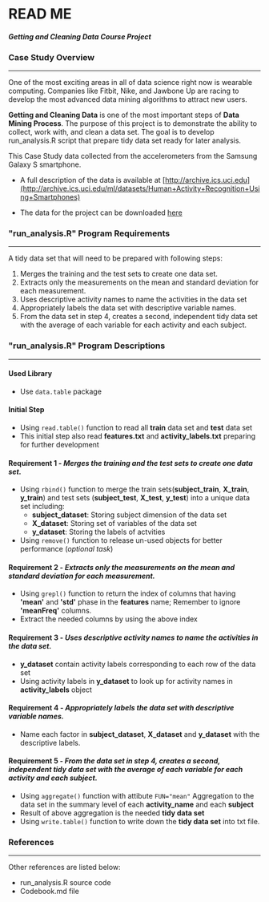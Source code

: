 #   READ ME
#### _Getting and Cleaning Data Course Project_


### Case Study Overview  
******
One of the most exciting areas in all of data science right now is wearable computing. Companies like Fitbit, Nike, and Jawbone Up are racing to develop the most advanced data mining algorithms to attract new users.

**Getting and Cleaning Data** is one of the most important steps of **Data Mining Process**. The purpose of this project is to demonstrate the ability to collect, work with, and clean a data set. The goal is to develop run_analysis.R script that prepare tidy data set ready for later analysis. 

This Case Study data collected from the accelerometers from the Samsung Galaxy S smartphone. 

* A full description of the data is available at [http://archive.ics.uci.edu](http://archive.ics.uci.edu/ml/datasets/Human+Activity+Recognition+Using+Smartphones)

* The data for the project can be downloaded [here](https://d396qusza40orc.cloudfront.net/getdata%2Fprojectfiles%2FUCI%20HAR%20Dataset.zip)


### "run_analysis.R" Program Requirements
******
A tidy data set that will need to be prepared with following steps:

1. Merges the training and the test sets to create one data set.
2. Extracts only the measurements on the mean and standard deviation for each measurement. 
3. Uses descriptive activity names to name the activities in the data set
4. Appropriately labels the data set with descriptive variable names.
5. From the data set in step 4, creates a second, independent tidy data set with the average of each variable for each activity and each subject.


### "run_analysis.R" Program Descriptions
******

#### Used Library 

* Use `data.table` package

#### Initial Step

* Using `read.table()` function to read all __train__ data set and __test__ data set
* This initial step also read __features.txt__ and __activity_labels.txt__ preparing for further development

#### Requirement 1 - _Merges the training and the test sets to create one data set._

* Using `rbind()` function to merge the train sets(__subject_train__, __X_train__, __y_train__) and test sets (__subject_test__, __X_test__, __y_test__) into a unique data set including:   
    + __subject_dataset__: Storing subject dimension of the data set   
    + __X_dataset__: Storing set of variables of the data set   
    + __y_dataset__: Storing the labels of actvities   
* Using `remove()` function to release un-used objects for better performance (_optional task_)   

#### Requirement 2 - _Extracts only the measurements on the mean and standard deviation for each measurement._

* Using `grepl()` function to return the index of columns that having __'mean'__ and __'std'__ phase in the __features__ name; Remember to ignore __'meanFreq'__ columns.
* Extract the needed columns by using the above index   

#### Requirement 3 - _Uses descriptive activity names to name the activities in the data set._   

* __y_dataset__ contain activity labels corresponding to each row of the data set
* Using activity labels in __y_dataset__ to look up for activity names in __activity_labels__ object   

#### Requirement 4 - _Appropriately labels the data set with descriptive variable names._   

* Name each factor in __subject_dataset__, __X_dataset__ and __y_dataset__ with the descriptive labels.

#### Requirement 5 - _From the data set in step 4, creates a second, independent tidy data set with the average of each variable for each activity and each subject._   

* Using `aggregate()` function with attibute `FUN="mean"` Aggregation to the data set in the summary level of each __activity_name__ and each __subject__
* Result of above aggregation is the needed __tidy data set__
* Using `write.table()` function to write down the __tidy data set__ into txt file.


### References
******
Other references are listed below:

* run_analysis.R source code
* Codebook.md file

